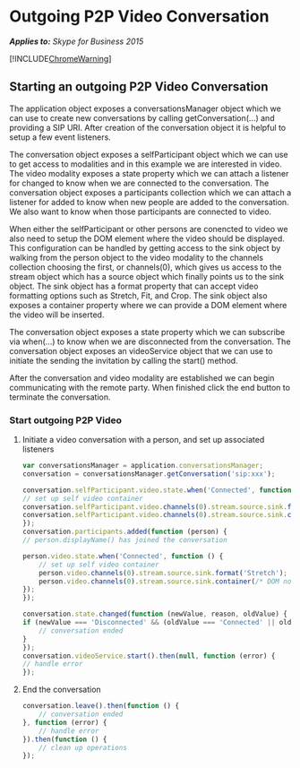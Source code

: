 
# Outgoing P2P Video Conversation


 _**Applies to:** Skype for Business 2015_

[!INCLUDE[ChromeWarning](includes/P2PChromeWarning.md)]

## Starting an outgoing P2P Video Conversation

The application object exposes a conversationsManager object which we can use to create new conversations by calling getConversation(...) and providing a SIP URI.  After creation of the conversation object it is helpful to setup a few event listeners.

The conversation object exposes a selfParticipant object which we can use to get access to modalities and in this example we are interested in video.  The video modality exposes a state property which we can attach a listener for changed to know when we are connected to the conversation.
The conversation object exposes a participants collection which we can attach a listener for added to know when new people are added to the conversation.  We also want to know when those participants are connected to video.

When either the selfParticipant or other persons are conencted to video we also need to setup the DOM element where the video should be displayed.  This configuration can be handled by getting access to the sink object by walking from the person object to the video modality to the channels collection choosing the first, or channels(0), which gives us access to the stream object which has a source object which finally points us to the sink object.  The sink object has a format property that can accept video formatting options such as Stretch, Fit, and Crop.  The sink object also exposes a container property where we can provide a DOM element where the video will be inserted.

The conversation object exposes a state property which we can subscribe via when(...) to know when we are disconnected from the conversation. The conversation object exposes an videoService object that we can use to initiate the sending the invitation by calling the start() method.

After the conversation and video modality are established we can begin communicating with the remote party.  When finished click the end button to terminate the conversation.


### Start outgoing P2P Video

1. Initiate a video conversation with a person, and set up associated listeners 

    ```js
    var conversationsManager = application.conversationsManager;
    conversation = conversationsManager.getConversation('sip:xxx');

    conversation.selfParticipant.video.state.when('Connected', function () {
    // set up self video container
    conversation.selfParticipant.video.channels(0).stream.source.sink.format('Stretch');
    conversation.selfParticipant.video.channels(0).stream.source.sink.container(/* DOM node */);
    });
    conversation.participants.added(function (person) {
    // person.displayName() has joined the conversation

    person.video.state.when('Connected', function () {
        // set up self video container
        person.video.channels(0).stream.source.sink.format('Stretch');
        person.video.channels(0).stream.source.sink.container(/* DOM node */);
    });
    });

    conversation.state.changed(function (newValue, reason, oldValue) {
    if (newValue === 'Disconnected' && (oldValue === 'Connected' || oldValue === 'Connecting')) {
        // conversation ended
    }
    });
    conversation.videoService.start().then(null, function (error) {
    // handle error
    });
    ```

2. End the conversation

    ```js
    conversation.leave().then(function () {
        // conversation ended
    }, function (error) {
        // handle error
    }).then(function () {
        // clean up operations
    });
    ```
